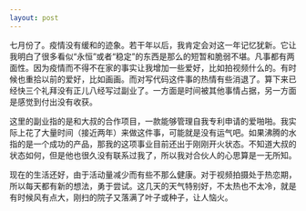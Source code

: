 ```yaml
---
layout: post
---
```


七月份了。疫情没有缓和的迹象。若干年以后，我肯定会对这一年记忆犹新。它让我明白了很多看似“永恒”或者“稳定”的东西是那么的短暂和脆弱不堪。凡事都有两面性。因为疫情而不得不在家的事实让我增加一些爱好，比如拍视频什么的。有时候也重拾以前的爱好，比如画画。而对写代码这件事的热情有些消退了。算下来已经快三个礼拜没有正儿八经写过副业了。一方面是时间被其他事情占据，另一方面是感觉到付出没有收获。

这里的副业指的是和大叔的合作项目，一款能够管理自我专利申请的爱啪啪。我实际上花了大量时间（接近两年）来做这件事，可能就是没有运气吧。如果沸腾的水指的是一个成功的产品，那我的这项事业目前还出于刚刚开火状态。不知道大叔的状态如何，但是他也很久没有联系过我了，所以我对合伙人的心思算是一无所知。

现在的生活还好，由于活动量减少而有些不那么健康。对于视频拍摄处于热恋期，所以每天都有新的想法，勇于尝试。这几天的天气特别好，不太热也不太冷，就是有时候风有点大，刚扫的院子又落满了叶子或种子，让人恼火。
